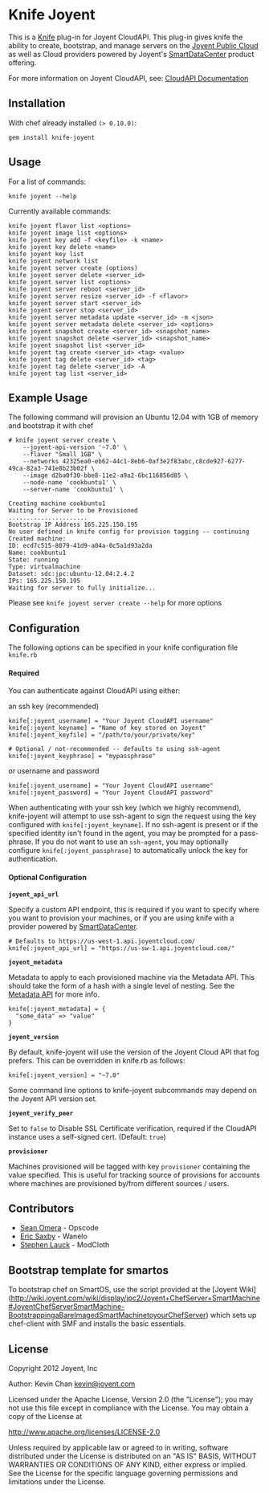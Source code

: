 Knife Joyent
===

This is a [Knife](http://wiki.opscode.com/display/chef/Knife) plug-in for Joyent CloudAPI. This plug-in gives knife
the ability to create, bootstrap, and manage servers on the [Joyent Public Cloud](http://www.joyentcloud.com/) as well as Cloud providers powered by Joyent's [SmartDataCenter](http://www.joyent.com/products/smartdatacenter/) product offering.

For more information on Joyent CloudAPI, see: [CloudAPI Documentation](http://api.joyentcloud.com/docs)

## Installation

With chef already installed ``(> 0.10.0)``:

    gem install knife-joyent

## Usage

For a list of commands:

    knife joyent --help

Currently available commands:

    knife joyent flavor list <options>
    knife joyent image list <options>
    knife joyent key add -f <keyfile> -k <name>
    knife joyent key delete <name>
    knife joyent key list
    knife joyent network list
    knife joyent server create (options)
    knife joyent server delete <server_id>
    knife joyent server list <options>
    knife joyent server reboot <server_id>
    knife joyent server resize <server_id> -f <flavor>
    knife joyent server start <server_id>
    knife joyent server stop <server_id>
    knife joyent server metadata update <server_id> -m <json>
    knife joyent server metadata delete <server_id> <options>
    knife joyent snapshot create <server_id> <snapshot_name>
    knife joyent snapshot delete <server_id> <snapshot_name>
    knife joyent snapshot list <server_id>
    knife joyent tag create <server_id> <tag> <value>
    knife joyent tag delete <server_id> <tag>
    knife joyent tag delete <server_id> -A
    knife joyent tag list <server_id>

## Example Usage

The following command will provision an Ubuntu 12.04 with 1GB of memory and bootstrap it with chef

    # knife joyent server create \
        --joyent-api-version '~7.0' \
        --flavor "Small 1GB" \
        --networks 42325ea0-eb62-44c1-8eb6-0af3e2f83abc,c8cde927-6277-49ca-82a3-741e8b23b02f \
        --image d2ba0f30-bbe8-11e2-a9a2-6bc116856d85 \
        --node-name 'cookbuntu1' \
        --server-name 'cookbuntu1' \

    Creating machine cookbuntu1
    Waiting for Server to be Provisioned
    ......................
    Bootstrap IP Address 165.225.150.195
    No user defined in knife config for provision tagging -- continuing
    Created machine:
    ID: ecd7c515-8079-41d9-a04a-0c5a1d93a2da
    Name: cookbuntu1
    State: running
    Type: virtualmachine
    Dataset: sdc:jpc:ubuntu-12.04:2.4.2
    IPs: 165.225.150.195
    Waiting for server to fully initialize...

Please see ``knife joyent server create --help`` for more options

## Configuration

The following options can be specified in your knife configuration file
``knife.rb``

#### Required

You can authenticate against CloudAPI using either:

an ssh key (recommended)

    knife[:joyent_username] = "Your Joyent CloudAPI username"
    knife[:joyent_keyname] = "Name of key stored on Joyent"
    knife[:joyent_keyfile] = "/path/to/your/private/key"

    # Optional / not-recommended -- defaults to using ssh-agent
    knife[:joyent_keyphrase] = "mypassphrase"

or username and password

    knife[:joyent_username] = "Your Joyent CloudAPI username"
    knife[:joyent_password] = "Your Joyent CloudAPI password"

When authenticating with your ssh key (which we highly recommend), knife-joyent will
attempt to use ssh-agent to sign the request using the key configured with
``knife[:joyent_keyname]``. If no ssh-agent is present or if the specified identity
isn't found in the agent, you may be prompted for a pass-phrase. If you do not want
to use an ``ssh-agent``, you may optionally configure ``knife[:joyent_passphrase]``
to automatically unlock the key for authentication.

#### Optional Configuration

**``joyent_api_url``**

Specify a custom API endpoint, this is required if you want to specify
where you want to provision your machines, or if you are using knife with a
provider powered by [SmartDataCenter](http://www.joyent.com/products/smartdatacenter/).

    # Defaults to https://us-west-1.api.joyentcloud.com/
    knife[:joyent_api_url] = "https://us-sw-1.api.joyentcloud.com/"

**``joyent_metadata``**

Metadata to apply to each provisioned machine via the Metadata API. This should take
the form of a hash with a single level of nesting. See the
[Metadata API](http://wiki.joyent.com/wiki/display/sdc/Using+the+Metadata+API) for more info.

    knife[:joyent_metadata] = {
      "some_data" => "value"
    }

**``joyent_version``**

By default, knife-joyent will use the version of the Joyent Cloud API that fog prefers. This
can be overridden in knife.rb as follows:

    knife[:joyent_version] = "~7.0"

Some command line options to knife-joyent subcommands may depend on the Joyent API version set.

**``joyent_verify_peer``**

Set to ``false`` to Disable SSL Certificate verification, required if the CloudAPI instance
uses a self-signed cert. (Default: ``true``)

**``provisioner``**

Machines provisioned will be tagged with key ``provisioner`` containing the value specified.
This is useful for tracking source of provisions for accounts where machines are provisioned
by/from different sources / users.

## Contributors

 - [Sean Omera](https://github.com/someara) - Opscode
 - [Eric Saxby](https://github.com/sax) - Wanelo
 - [Stephen Lauck](https://github.com/stephenlauck) - ModCloth

## Bootstrap template for smartos

To bootstrap chef on SmartOS, use the script provided at the [Joyent Wiki] (http://wiki.joyent.com/wiki/display/jpc2/Joyent+ChefServer+SmartMachine#JoyentChefServerSmartMachine-BootstrappingaBareImagedSmartMachinetoyourChefServer)
which sets up chef-client with SMF and installs the basic essentials.

## License

Copyright 2012 Joyent, Inc

Author: Kevin Chan <kevin@joyent.com>

Licensed under the Apache License, Version 2.0 (the "License");
you may not use this file except in compliance with the License.
You may obtain a copy of the License at

   http://www.apache.org/licenses/LICENSE-2.0

Unless required by applicable law or agreed to in writing, software
distributed under the License is distributed on an "AS IS" BASIS,
WITHOUT WARRANTIES OR CONDITIONS OF ANY KIND, either express or implied.
See the License for the specific language governing permissions and
limitations under the License.
